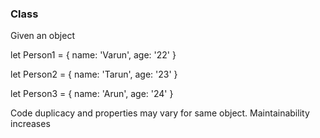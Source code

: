 ### Class

Given an object

let Person1 = {
    name: 'Varun',
    age: '22'
}

let Person2 = {
    name: 'Tarun',
    age: '23'
}

let Person3 = {
    name: 'Arun',
    age: '24'
}

Code duplicacy and properties may vary for same object.
Maintainability increases